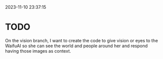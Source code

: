 2023-11-10 23:37:15

# TODO

On the vision branch, I want to create the code to give vision or eyes to the WaifuAI so she can see the world and people around her and respond having those images as context.